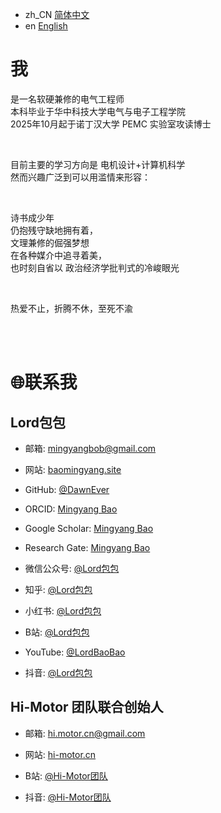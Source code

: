 - zh_CN [简体中文](#我)
- en [English](./README-en.md)

# 我
<p>是一名软硬兼修的电气工程师<br/>
本科毕业于华中科技大学电气与电子工程学院<br/>
2025年10月起于诺丁汉大学 PEMC 实验室攻读博士<br/>
</p>
<br/>
<p>
目前主要的学习方向是 电机设计+计算机科学<br/>
然而兴趣广泛到可以用滥情来形容：<br/>
</p>
<br/>
<p>
诗书成少年<br/>
仍抱残守缺地拥有着，<br/>
文理兼修的倔强梦想<br/>
在各种媒介中追寻着美，<br/>
也时刻自省以 政治经济学批判式的冷峻眼光<br/>
</p>
<br/>
<p>
热爱不止，折腾不休，至死不渝<br/>
</p>
<br/>
<br/>



# 🌐联系我
## Lord包包
- 邮箱: [mingyangbob@gmail.com](mailto:mingyangbob@gmail.com)

- 网站: [baomingyang.site](https://baomingyang.site)
- GitHub: [@DawnEver](https://github.com/DawnEver)
- ORCID: [Mingyang Bao](https://orcid.org/0009-0009-6694-2782)
- Google Scholar: [Mingyang Bao](http://scholar.google.com/citations?user=iyoIuGcAAAAJ)
- Research Gate: [Mingyang Bao](https://www.researchgate.net/profile/Mingyang-Bao-5)

- 微信公众号: [@Lord包包](https://mp.weixin.qq.com/s/xJaaQhVcUAyxJFlFirIWUA)
- 知乎: [@Lord包包](https://www.zhihu.com/people/ming-ji-zhao-yang)
- 小红书: [@Lord包包](https://www.xiaohongshu.com/user/profile/68445b7e000000001b023a82)

- B站: [@Lord包包](https://space.bilibili.com/359114220)
- YouTube: [@LordBaoBao](https://youtube.com/@LordBaoBao)
- 抖音: [@Lord包包](https://www.douyin.com/user/MS4wLjABAAAAPVIYe8gbGX_Qshka5jA0JnCjL2bvd0sr57C1a1d8oPY)


## Hi-Motor 团队联合创始人
- 邮箱: [hi.motor.cn@gmail.com](mailto:hi.motor.cn@gmail.com)

- 网站: [hi-motor.cn](https://hi-motor.cn)

- B站: [@Hi-Motor团队](https://space.bilibili.com/3546644771506195)
- 抖音: [@Hi-Motor团队](https://www.douyin.com/user/MS4wLjABAAAApp17tSawwMhNprsUHlUzIBWUvyt-dDcsuvQa-QRM2SnAPvDyqdCZ3mexRG6HQEJR)